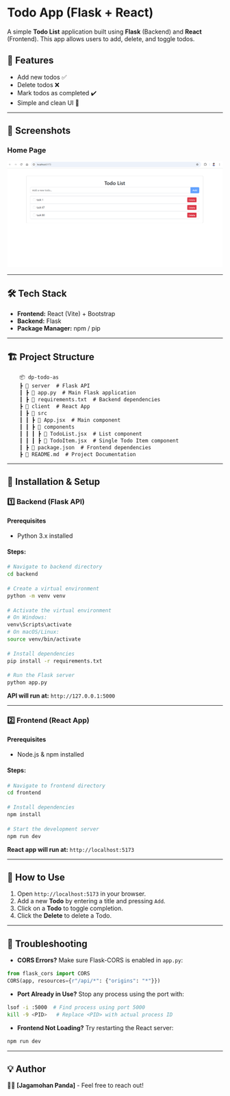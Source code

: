 # Todo App (Flask + React)

A simple **Todo List** application built using **Flask** (Backend) and **React** (Frontend). This app allows users to add, delete, and toggle todos.

## 🚀 Features
- Add new todos ✅
- Delete todos ❌
- Mark todos as completed ✔️
- Simple and clean UI 🎨

---

## 📸 Screenshots
### Home Page
![Home Page](/list.png)


---

## 🛠 Tech Stack
- **Frontend:** React (Vite) + Bootstrap
- **Backend:** Flask
- **Package Manager:** npm / pip

---

## 🏗 Project Structure
```
    📦 dp-todo-as
    ┣ 📂 server  # Flask API
    ┃ ┣ 📜 app.py  # Main Flask application
    ┃ ┣ 📜 requirements.txt  # Backend dependencies
    ┣ 📂 client  # React App
    ┃ ┣ 📂 src
    ┃ ┃ ┣ 📜 App.jsx  # Main component
    ┃ ┃ ┣ 📂 components
    ┃ ┃ ┃ ┣ 📜 TodoList.jsx  # List component
    ┃ ┃ ┃ ┣ 📜 TodoItem.jsx  # Single Todo Item component
    ┃ ┣ 📜 package.json  # Frontend dependencies
    ┣ 📜 README.md  # Project Documentation

```
---

## 🔧 Installation & Setup

### 1️⃣ Backend (Flask API)
#### Prerequisites
- Python 3.x installed

#### Steps:
```bash
# Navigate to backend directory
cd backend

# Create a virtual environment
python -m venv venv

# Activate the virtual environment
# On Windows:
venv\Scripts\activate
# On macOS/Linux:
source venv/bin/activate

# Install dependencies
pip install -r requirements.txt

# Run the Flask server
python app.py
```
**API will run at:** `http://127.0.0.1:5000`

---

### 2️⃣ Frontend (React App)
#### Prerequisites
- Node.js & npm installed

#### Steps:
```bash
# Navigate to frontend directory
cd frontend

# Install dependencies
npm install

# Start the development server
npm run dev
```
**React app will run at:** `http://localhost:5173`

---

## 🔄 How to Use
1. Open `http://localhost:5173` in your browser.
2. Add a new **Todo** by entering a title and pressing `Add`.
3. Click on a **Todo** to toggle completion.
4. Click the **Delete**  to delete a Todo.

---

## 🐞 Troubleshooting
- **CORS Errors?** Make sure Flask-CORS is enabled in `app.py`:
```python
from flask_cors import CORS
CORS(app, resources={r"/api/*": {"origins": "*"}})
```

- **Port Already in Use?** Stop any process using the port with:
```bash
lsof -i :5000  # Find process using port 5000
kill -9 <PID>   # Replace <PID> with actual process ID
```

- **Frontend Not Loading?** Try restarting the React server:
```bash
npm run dev
```

---

## 💡 Author
👨‍💻 **[Jagamohan Panda]** - Feel free to reach out!


